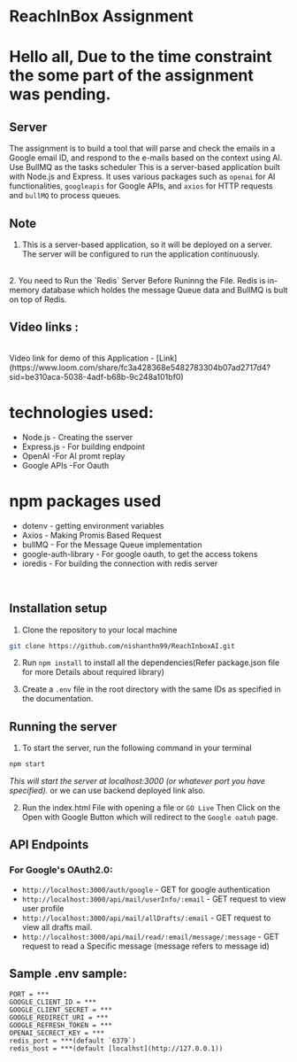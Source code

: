 # ReachInBox Assignment

# Hello all, Due to the time constraint the some part of the assignment was pending.
## Server
The assignment is to build a tool that will parse and check the emails in a Google email ID, and
respond to the e-mails based on the context using AI. Use BullMQ as the tasks scheduler
This is a server-based application built with Node.js and Express. It uses various packages such as  `openai` for AI functionalities, `googleapis` for Google APIs, and `axios` for HTTP requests and `bullMQ` to process queues.

## Note
1. This is a server-based application, so it will be deployed on a server. The server will be configured to run the application continuously.
<br>
2. You need to Run the `Redis` Server Before Runinng the File. Redis is in-memory database which holdes the message Queue data and BullMQ is bult on top of Redis.

## Video links :
<br>
Video link for demo of this Application - [Link](https://www.loom.com/share/fc3a428368e5482783304b07ad2717d4?sid=be310aca-5038-4adf-b68b-9c248a101bf0)



# technologies used:
- Node.js - Creating the sserver
- Express.js - For building endpoint
- OpenAI -For AI promt replay
- Google APIs -For Oauth
# npm packages used
- dotenv - getting environment variables
- Axios - Making Promis Based Request
- bullMQ - For the Message Queue implementation
- google-auth-library - For google oauth, to get the access tokens
- ioredis - For building the connection with redis server

<br>

## Installation setup
1. Clone the repository to your local machine
```bash
git clone https://github.com/nishanthn99/ReachInboxAI.git
```

2. Run `npm install` to install all the dependencies(Refer package.json file for more Details about required library)

4. Create a `.env` file in the root directory with the same IDs as specified in the documentation.

## Running the server
1. To start the server, run the following command in your terminal
```bash
npm start
```
*This will start the server at localhost:3000 (or whatever port you have specified).*
or we can use backend deployed link also.

2. Run the index.html File with opening a file or `GO Live`
Then Click on the Open with Google Button which will redirect to the `Google oatuh` page.

## API Endpoints

### For Google's OAuth2.0:
- `http://localhost:3000/auth/google` - GET for google authentication
- `http://localhost:3000/api/mail/userInfo/:email` - GET request to view user profile
- `http://localhost:3000/api/mail/allDrafts/:email` - GET request to view all drafts mail.
- `http://localhost:3000/api/mail/read/:email/message/:message` - GET request to read a Specific message (message refers to message id)


## Sample .env sample:
```
PORT = ***
GOOGLE_CLIENT_ID = ***
GOOGLE_CLIENT_SECRET = ***
GOOGLE_REDIRECT_URI = ***
GOOGLE_REFRESH_TOKEN = ***
OPENAI_SECRECT_KEY = ***
redis_port = ***(default `6379`)
redis_host = ***(default [localhst](http://127.0.0.1))
```